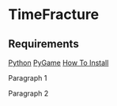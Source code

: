 # TimeFracture

<h2>Requirements</h2>
<a href="https://www.python.org/downloads/">Python</a>
<a href="https://www.lfd.uci.edu/~gohlke/pythonlibs/#pygame">PyGame</a>
<a href="https://youtu.be/_GikMdhAhv0">How To Install</a>


<img source="https://github.com/TimothyNg5808/TimeFracture/blob/master/gamescreenshot.png">


<p>
  Paragraph 1
  
  
</p>
<p>
  Paragraph 2
  
</p>
